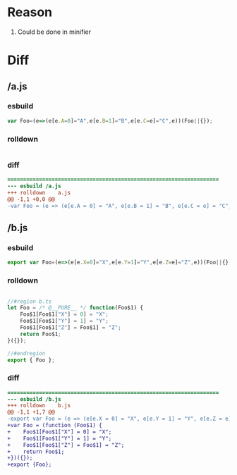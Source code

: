 # Reason
1. Could be done in minifier
# Diff
## /a.js
### esbuild
```js
var Foo=(e=>(e[e.A=0]="A",e[e.B=1]="B",e[e.C=e]="C",e))(Foo||{});
```
### rolldown
```js

```
### diff
```diff
===================================================================
--- esbuild	/a.js
+++ rolldown	a.js
@@ -1,1 +0,0 @@
-var Foo = (e => (e[e.A = 0] = "A", e[e.B = 1] = "B", e[e.C = e] = "C", e))(Foo || ({}));

```
## /b.js
### esbuild
```js
export var Foo=(e=>(e[e.X=0]="X",e[e.Y=1]="Y",e[e.Z=e]="Z",e))(Foo||{});
```
### rolldown
```js

//#region b.ts
let Foo = /* @__PURE__ */ function(Foo$1) {
	Foo$1[Foo$1["X"] = 0] = "X";
	Foo$1[Foo$1["Y"] = 1] = "Y";
	Foo$1[Foo$1["Z"] = Foo$1] = "Z";
	return Foo$1;
}({});

//#endregion
export { Foo };
```
### diff
```diff
===================================================================
--- esbuild	/b.js
+++ rolldown	b.js
@@ -1,1 +1,7 @@
-export var Foo = (e => (e[e.X = 0] = "X", e[e.Y = 1] = "Y", e[e.Z = e] = "Z", e))(Foo || ({}));
+var Foo = (function (Foo$1) {
+    Foo$1[Foo$1["X"] = 0] = "X";
+    Foo$1[Foo$1["Y"] = 1] = "Y";
+    Foo$1[Foo$1["Z"] = Foo$1] = "Z";
+    return Foo$1;
+})({});
+export {Foo};

```